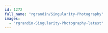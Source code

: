 ```yaml
---
id: 1272
full_name: "rgrandin/Singularity-Photography"
images: 
  - "rgrandin-Singularity-Photography-latest"
---
```

